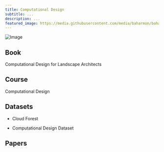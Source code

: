 ```yaml
---
title: Computational Design
subtitle: ...
description: ...
featured_image: https://media.githubusercontent.com/media/baharmon/baharmon.github.io/master/images/new-orleans/new-orleans-render-2.png
---
```


![Image](https://media.githubusercontent.com/media/baharmon/baharmon.github.io/master/images/new-orleans/new-orleans-render-2.png)



## Book

Computational Design for Landscape Architects

## Course

Computational Design
<!--Generative Landscapes-->

## Datasets

* Cloud Forest

* Computational Design Dataset

## Papers
